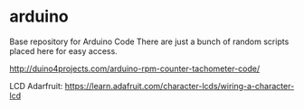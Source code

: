 # arduino
Base repository for Arduino Code
There are just a bunch of random scripts placed here for easy access.

http://duino4projects.com/arduino-rpm-counter-tachometer-code/

LCD Adarfruit:
https://learn.adafruit.com/character-lcds/wiring-a-character-lcd

